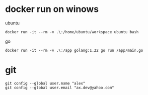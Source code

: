 # docker run on winows

ubuntu
```
docker run -it --rm -v .\:/home/ubuntu/workspace ubuntu bash
```

go
```
docker run -it --rm -v .\:/app golang:1.22 go run /app/main.go
```

# git
```
git config --global user.name "alex"
git config --global user.email "ax.dev@yahoo.com"
```